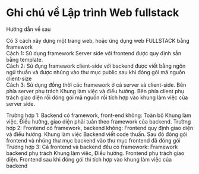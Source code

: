 # Ghi chú về Lập trình Web fullstack
Hướng dẫn về sau


Có 3 cách xây dựng một trang web, hoặc ứng dụng web FULLSTACK bằng framework <br>
Cách 1: Sử dụng framework Server side với frontend được quy định sẵn bằng template.<br>
Cách 2: Sử đụng framework client-side với backend được viết bằng ngôn ngữ thuần và được nhúng vào thư mục public sau khi đóng gói mã nguồn client-size<br>
Cách 3: Sử dụng đồng thời các framework ở cả server và client-side. Bên phía server phụ trách Khung làm việc và điều hướng. Bên phía client phụ trách giao diện rồi đóng gói mã nguồn rồi tích hợp vào khung làm việc của server side.


Trường hợp 1: Backend có framework, front-end không: Toàn bộ Khung làm việc, Điều hường, giao diện phải tuân theo framework của backend.
Trường hợp 2: Frontend có framework, backend không: Frontend quy định giao diện và điều hường. Khung làm việc Backend viết code thuấn. Sau đó đóng gói frontend và nhúng thư mục backend vào thư mục frontend đã đóng gói
Trương hợp 3: Cả frontend và backend đều có framework: Framework backend phụ trách Khung làm việc, Điều hướng. Frontend phụ trách giao diện. Frontend sau khi đóng gói thì tích hợp vào khung làm việc của backend
